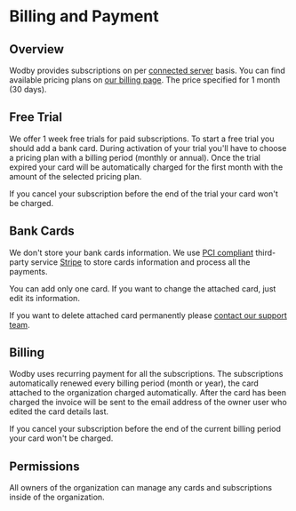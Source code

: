 # Billing and Payment

## Overview

Wodby provides subscriptions on per [connected server](../servers/connecting-server/README.md) basis. You can find available pricing plans on <a href="https://wodby.com/pricing-plans" target="_blank">our billing page</a>. The price specified for 1 month (30 days).

## Free Trial

We offer 1 week free trials for paid subscriptions. To start a free trial you should add a bank card. During activation of your trial you'll have to choose a pricing plan with a billing period (monthly or annual). Once the trial expired your card will be automatically charged for the first month with the amount of the selected pricing plan.

If you cancel your subscription before the end of the trial your card won't be charged. 
  
## Bank Cards

We don't store your bank cards information. We use <a href="https://support.stripe.com/questions/is-stripe-pci-compliant" target="_blank">PCI compliant</a> third-party service <a href="http://stripe.com">Stripe</a> to store cards information and process all the payments.

You can add only one card. If you want to change the attached card, just edit its information. 
 
If you want to delete attached card permanently please [contact our support team](../product/support.md).

## Billing

Wodby uses recurring payment for all the subscriptions. The subscriptions automatically renewed every billing period (month or year), the card attached to the organization charged automatically. After the card has been charged the invoice will be sent to the email address of the owner user who edited the card details last. 

If you cancel your subscription before the end of the current billing period your card won't be charged.

## Permissions

All owners of the organization can manage any cards and subscriptions inside of the organization. 